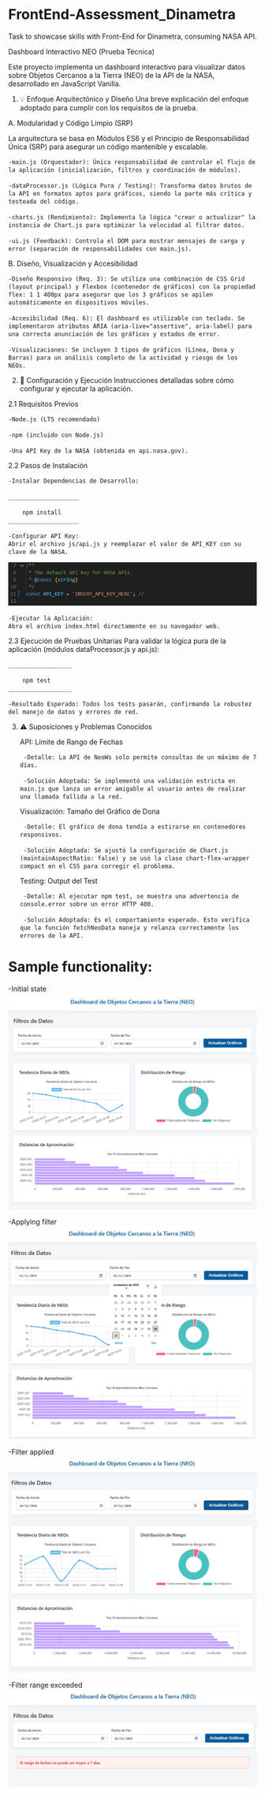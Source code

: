 # FrontEnd-Assessment_Dinametra
Task to showcase skills with Front-End for Dinametra, consuming NASA API.

Dashboard Interactivo NEO (Prueba Técnica)

Este proyecto implementa un dashboard interactivo para visualizar datos sobre Objetos Cercanos a la Tierra (NEO) de la API de la NASA, desarrollado en JavaScript Vanilla.

1. 💡 Enfoque Arquitectónico y Diseño
Una breve explicación del enfoque adoptado para cumplir con los requisitos de la prueba.


A. Modularidad y Código Limpio (SRP)

La arquitectura se basa en Módulos ES6 y el Principio de Responsabilidad Única (SRP) para asegurar un código mantenible y escalable.

	-main.js (Orquestador): Única responsabilidad de controlar el flujo de la aplicación (inicialización, filtros y coordinación de módulos).

	-dataProcessor.js (Lógica Pura / Testing): Transforma datos brutos de la API en formatos aptos para gráficos, siendo la parte más crítica y testeada del código.

	-charts.js (Rendimiento): Implementa la lógica "crear o actualizar" la instancia de Chart.js para optimizar la velocidad al filtrar datos.

	-ui.js (Feedback): Controla el DOM para mostrar mensajes de carga y error (separación de responsabilidades con main.js).


B. Diseño, Visualización y Accesibilidad

	-Diseño Responsivo (Req. 3): Se utiliza una combinación de CSS Grid (layout principal) y Flexbox (contenedor de gráficos) con la propiedad flex: 1 1 400px para asegurar que los 3 gráficos se apilen automáticamente en dispositivos móviles.

	-Accesibilidad (Req. 6): El dashboard es utilizable con teclado. Se implementaron atributos ARIA (aria-live="assertive", aria-label) para una correcta anunciación de los gráficos y estados de error.

	-Visualizaciones: Se incluyen 3 tipos de gráficos (Línea, Dona y Barras) para un análisis completo de la actividad y riesgo de los NEOs.



2. 🚀 Configuración y Ejecución
Instrucciones detalladas sobre cómo configurar y ejecutar la aplicación.

2.1 Requisitos Previos

	-Node.js (LTS recomendado)

	-npm (incluido con Node.js)

	-Una API Key de la NASA (obtenida en api.nasa.gov).

2.2 Pasos de Instalación

	-Instalar Dependencias de Desarrollo:
		
    ____________________

		npm install
    ____________________

	-Configurar API Key: 
	Abrir el archivo js/api.js y reemplazar el valor de API_KEY con su clave de la NASA. 
![API Replace img](/public/img/ScreenShots/API_placement.png)

	-Ejecutar la Aplicación: 
	Abra el archivo index.html directamente en su navegador web.

2.3 Ejecución de Pruebas Unitarias
Para validar la lógica pura de la aplicación (módulos dataProcessor.js y api.js):

    __________________

		npm test
    __________________

	-Resultado Esperado: Todos los tests pasarán, confirmando la robustez del manejo de datos y errores de red.



3. ⚠️ Suposiciones y Problemas Conocidos

	API: Límite de Rango de Fechas

		-Detalle: La API de NeoWs solo permite consultas de un máximo de 7 días.

		-Solución Adoptada: Se implementó una validación estricta en main.js que lanza un error amigable al usuario antes de realizar una llamada fallida a la red.

	Visualización: Tamaño del Gráfico de Dona

		-Detalle: El gráfico de dona tendía a estirarse en contenedores responsivos.

		-Solución Adoptada: Se ajustó la configuración de Chart.js (maintainAspectRatio: false) y se usó la clase chart-flex-wrapper compact en el CSS para corregir el problema.

	Testing: Output del Test

		-Detalle: Al ejecutar npm test, se muestra una advertencia de console.error sobre un error HTTP 400.

		-Solución Adoptada: Es el comportamiento esperado. Esto verifica que la función fetchNeoData maneja y relanza correctamente los errores de la API.


# Sample functionality:

-Initial state  ![Initial state IMG](/public/img/ScreenShots/01_initial-state.png)


-Applying filter ![appplying filter IMG](/public/img/ScreenShots/02_applying-filter.png)

-Filter applied ![Filter applied IMG](/public/img/ScreenShots/03_filter-applied.png)

-Filter range exceeded ![Out of range IMG](/public/img/ScreenShots/04_out-of-range.png)